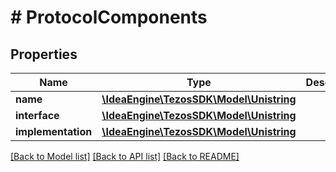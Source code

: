 # # ProtocolComponents

## Properties

Name | Type | Description | Notes
------------ | ------------- | ------------- | -------------
**name** | [**\IdeaEngine\TezosSDK\Model\Unistring**](Unistring.md) |  |
**interface** | [**\IdeaEngine\TezosSDK\Model\Unistring**](Unistring.md) |  | [optional]
**implementation** | [**\IdeaEngine\TezosSDK\Model\Unistring**](Unistring.md) |  |

[[Back to Model list]](../../README.md#models) [[Back to API list]](../../README.md#endpoints) [[Back to README]](../../README.md)
